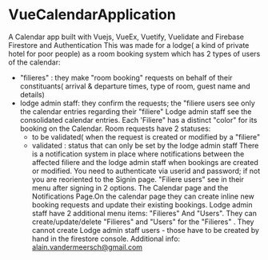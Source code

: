 # VueCalendarApplication
A Calendar app built with Vuejs, VueEx, Vuetify, Vuelidate and Firebase Firestore and Authentication
This was made for a lodge( a kind of private hotel for poor people)  as a room booking system which has 2 types of users of the calendar:
 - "filieres" : they make "room booking" requests on behalf of their constituants( arrival & departure times, type of room, guest name and details)
 - lodge admin staff: they confirm the requests;
 the "filiere users see only the calendar entries regarding their "filiere"
 Lodge admin staff see the consolidated calendar entries. Each 'Filiere" has a distinct "color" for its booking on the Calendar.
 Room requests have 2 statuses: 
   - to be validated( when the request is created or modified by a "filiere"
   - validated : status that can only be set by the lodge admin staff
 There is a notification system in place where notifications between the affected filiere and the lodge admin staff when bookings are created or modified.
You need to authenticate via userid and password; if not you are reoriented to the Signin page.
"Filiere users" see in their menu after signing in 2 options. The Calendar page and the Notifications Page.On the calendar page they can create inline new booking requests and update their existing bookings.
Lodge admin staff have 2 additional menu items: "Filieres" And "Users". They can create/update/delete "Filieres" and "Users" for the "Filieres" . They cannot create Lodge admin staff users - those have to be created by hand in the firestore console.
Additional info: alain.vandermeersch@gmail.com
